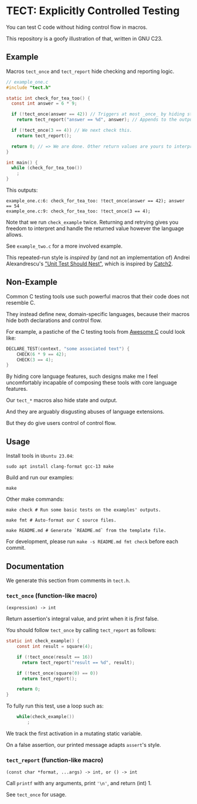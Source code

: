 [//]: # (WARNING: We generate README.md from README.template.md.)
[//]: # (Do not edit README.md. Make it with `make README.md`)

# TECT: Explicitly Controlled Testing

You can test C code without hiding control flow in macros.

This repository is a goofy illustration of that, written in GNU C23.

## Example

Macros `tect_once` and `tect_report` hide checking and reporting logic.

[//]: # (Replace "SCRIPT_*" with generated content)

```c
// example_one.c
#include "tect.h"

static int check_for_tea_too() {
  const int answer = 6 * 9;

  if (!tect_once(answer == 42)) // Triggers at most _once_ by hiding state.
    return tect_report("answer == %d", answer); // Appends to the output log.

  if (!tect_once(3 == 4)) // We next check this.
    return tect_report();

  return 0; // => We are done. Other return values are yours to interpret.
}

int main() {
  while (check_for_tea_too())
    ;
}
```

This outputs:

```text
example_one.c:6: check_for_tea_too: !tect_once(answer == 42); answer == 54
example_one.c:9: check_for_tea_too: !tect_once(3 == 4); 
```

Note that we run `check_example` twice.
Returning and retrying gives you freedom to interpret and handle the returned
value however the language allows.

See `example_two.c` for a more involved example.

This repeated-run style is _inspired by_ (and not an implementation of)
Andrei Alexandrescu's
["Unit Test Should Nest"](https://youtu.be/trGJsOcA4hY?t=2887),
which is inspired by
[Catch2](https://github.com/catchorg/Catch2).

## Non-Example

Common C testing tools use such powerful macros that their code does not
resemble C.

They instead define new, domain-specific languages, because their macros
hide both declarations and control flow.

For example, a pastiche of the C testing tools from
[Awesome C](https://github.com/oz123/awesome-c#testing)
could look like:

```c
DECLARE_TEST(context, "some associated text") {
    CHECK(6 * 9 == 42);
    CHECK(3 == 4);
}

```

By hiding core language features, such designs make me I feel uncomfortably
incapable of composing these tools with core language features.

Our `tect_*` macros also hide state and output.

And they are arguably disgusting abuses of language extensions.

But they do give users control of control flow.

## Usage

Install tools in `Ubuntu 23.04`:

```shell
sudo apt install clang-format gcc-13 make

```

Build and run our examples:

```shell
make

```

Other make commands:

```shell
make check # Run some basic tests on the examples' outputs.

make fmt # Auto-format our C source files.

make README.md # Generate `README.md` from the template file.

```

For development, please run `make -s README.md fmt check` before each commit.

## Documentation

We generate this section from comments in `tect.h`.

[//]: # (Append in-source documentation below)

### `tect_once` (function-like macro)

`(expression) -> int`

Return assertion's integral value, and print when it is _first_ false.

You should follow `tect_once` by calling `tect_report` as follows:

```c
static int check_example() {
    const int result = square(4);

    if (!tect_once(result == 16))
      return tect_report("result == %d", result);

    if (!tect_once(square(0) == 0))
      return tect_report();

    return 0;
}
```

To fully run this test, use a loop such as:

```c
    while(check_example())
        ;
```

We track the first activation in a mutating static variable.

On a false assertion, our printed message adapts `assert`'s style.

### `tect_report` (function-like macro)

`(const char *format, ...args) -> int, or () -> int`

Call `printf` with any arguments, print `'\n'`, and return (int) 1.

See `tect_once` for usage.

[//]: # (Avoid trailing newlines)
